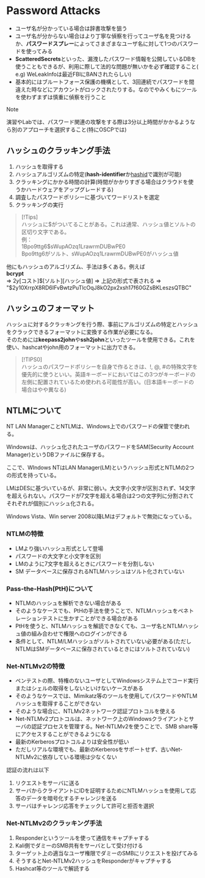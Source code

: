 # Password Attacks

- ユーザ名が分かっている場合は辞書攻撃を狙う
- ユーザ名が分からない場合はより丁寧な偵察を行ってユーザ名を見つけるか、**パスワードスプレー**によってさまざまなユーザ名に対して1つのパスワードを使ってみる
- **ScatteredSecrets**といった、漏洩したパスワード情報を公開しているDBを使うこともできるが、利用に際して法的な問題が無いかを必ず確認すること( e.g) WeLeakInfoは最近FBIにBANされたらしい) 
- 基本的にはブルートフォース保護の機構として、3回連続でパスワードを間違えた時などにアカウントがロックされたりする。なのでやみくもにツールを使わずまずは慎重に偵察を行うこと
> [!NOTE]  
> 演習やLabでは、パスワード関連の攻撃をする際は3分以上時間がかかるようなら別のアプローチを選択すること(特にOSCPでは)

## ハッシュのクラッキング手法
1. ハッシュを取得する
2. ハッシュアルゴリズムの特定(**hash-identifier**か[hashid](OSCP-Cheat-Sheet\Tools\hashid.md)で識別が可能)
3. クラッキングにかかる時間の計算(時間がかかりすぎる場合はクラウドを使うかハードウェアをアップグレードする)
4. 調査したパスワードポリシーに基づいてワードリストを選定
5. クラッキングの実行

> [!Tips]  
> ハッシュに$がついてることがある。これは通常、ハッシュ値とソルトの区切り文字である。  
> 例：  
> $1$Bpo9ttg6$sWupAOzq1LrawrmDUBwPE0  
> Bpo9ttg6がソルト、sWupAOzq1LrawrmDUBwPE0がハッシュ値

他にもハッシュのアルゴリズム、手法は多くある。例えば  
**bcrypt**  
=> $2y$[コスト]$[ソルト][ハッシュ値]  
=> 上記の形式で表される  
=> "$2y$10$XrrpX8RD6IFvBwtzPuTlcOqJ8kO2px2xsh17f60GZsBKLeszsQTBC"

## ハッシュのフォーマット
ハッシュに対するクラッキングを行う際、事前にアルゴリズムの特定とハッシュをクラックできるフォーマットに変換する作業が必要になる。  
そのためには**keepass2john**や**ssh2john**といったツールを使用できる。これを使い、hashcatやjohn用のフォーマットに出力できる。

> [!TIPS0]  
> ハッシュのパスワードポリシーを自身で作るときは、!, @, #の特殊文字を優先的に使うといい。英語キーボードにおいてはこの3つがキーボードの左側に配置されているため使われる可能性が高い。(日本語キーボードの場合はやや異なる)

## NTLMについて
NT LAN ManagerことNTLMは、Windows上でのパスワードの保管で使われる。  
  
Windowsは、ハッシュ化されたユーザのパスワードをSAM(Security Account Manager)というDBファイルに保存する。  
  
ここで、WIndows NTはLAN Manager(LM)というハッシュ形式とNTLMの2つの形式を持っている。  
  
LMはDESに基づいているが、非常に弱い。大文字小文字が区別されず、14文字を超えられない。パスワードが7文字を超える場合は2つの文字列に分割されてそれぞれが個別にハッシュ化される。  

Windows Vista、Win server 2008以降LMはデフォルトで無効になっている。  

  
  
### NTLMの特徴
- LMより強いハッシュ形式として登場
- パスワードの大文字と小文字を区別
- LMのように7文字を超えるときにパスワードを分割しない
- SM データベースに保存されるNTLMハッシュはソルト化されていない

### Pass-the-Hash(PtH)について
- NTLMのハッシュを解析できない場合がある
- そのようなケースでも、PtHの手法を使うことで、NTLMハッシュをペネトレーションテストに生かすことができる場合がある
- PtHを使うと、NTLMハッシュを解読できなくても、ユーザ名とNTLMハッシュ値の組み合わせで権限へのログインができる
- 条件として、NTLM/LMハッシュがソルトされていない必要がある(ただしNTLMはSMデータベースに保存されているときにはソルトされていない)

### Net-NTLMv2の特徴
- ペンテストの際、特権のないユーザとしてWindowsシステム上でコード実行またはシェルの取得をしないといけないケースがある
- そのようなケースでは、Mimikatz等のツールを使用してパスワードやNTLMハッシュを取得することができない
- そのような場合に、NTLMv2ネットワーク認証プロトコルを使える
- Net-NTLMv2プロトコルは、ネットワーク上のWindowsクライアントとサーバの認証プロセスを管理する。Net-NTLMv2を使うことで、SMB share等にアクセスすることができるようになる
- 最新のKerberosプロトコルよりは安全性が低い
- ただしリアルな環境でも、最新のKerberosをサポートせず、古いNet-NTLMv2に依存している環境は少なくない
  
認証の流れは以下  
1. リクエストをサーバに送る
2. サーバからクライアントにIDを証明するためにNTLMハッシュを使用して応答のデータを暗号化するチャレンジを送る
3. サーバはチャレンジ応答をチェックして許可と拒否を選択

### Net-NTLMv2のクラッキング手法
1. Responderというツールを使って通信をキャプチャする
2. Kali側でダミーのSMB共有をサーバとして受け付ける
3. ターゲット上の適当なユーザ権限でダミーのSMBにリクエストを投げてみる
4. そうするとNet-NTLMv2ハッシュをResponderがキャプチャする
5. Hashcat等のツールで解読する